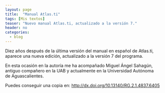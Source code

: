```yaml
---
layout: page
title:  "Manual Atlas.ti"
tags: [Mis textos]
teaser: "Nuevo manual Atlas.ti, actualizado a la versión 7."
header: no
categories:
  - blog
---
```

Diez años después de la última versión del manual en español de Atlas.ti, aparece una nueva edición, actualizado a la versión 7 del programa.

En esta ocasión en la autoría me ha acompañado Miguel Ángel Sahagún, antiguo compañero en la UAB y actualmente en la  Universidad Autónoma de Aguascalientes.

Puedes conseguir una copia en: http://dx.doi.org/10.13140/RG.2.1.4837.6405
